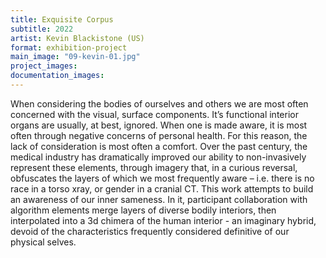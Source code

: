 ```yaml
---
title: Exquisite Corpus
subtitle: 2022
artist: Kevin Blackistone (US)
format: exhibition-project
main_image: "09-kevin-01.jpg"
project_images:
documentation_images:
---
```


When considering the bodies of ourselves and others we are most often concerned with the visual, surface components. It’s functional interior organs are usually, at best, ignored. When one is made aware, it is most often through negative concerns of personal health. For this reason, the lack of consideration is most often a comfort. Over the past century, the medical industry has dramatically improved our ability to non-invasively represent these elements, through imagery that, in a curious reversal, obfuscates the layers of which we most frequently aware – i.e. there is no race in a torso xray, or gender in a cranial CT. This work attempts to build an awareness of our inner sameness. In it, participant collaboration with algorithm elements merge layers of diverse bodily interiors, then interpolated into a 3d chimera of the human interior - an imaginary hybrid, devoid of the characteristics frequently considered definitive of our physical selves.
